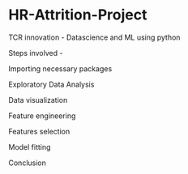 # HR-Attrition-Project

TCR innovation - Datascience and ML using python

Steps involved -

Importing necessary packages

Exploratory Data Analysis

Data visualization

Feature engineering

Features selection

Model fitting

Conclusion
